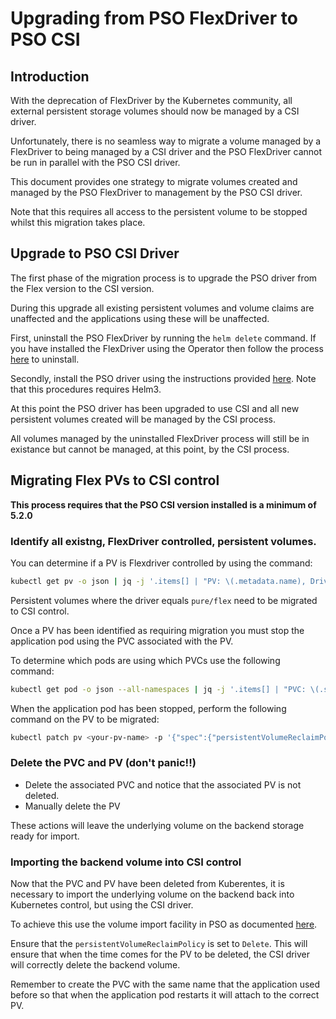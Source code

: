 # Upgrading from PSO FlexDriver to PSO CSI

## Introduction

With the deprecation of FlexDriver by the Kubernetes community, all external persistent storage volumes should now be managed by a CSI driver.

Unfortunately, there is no seamless way to migrate a volume managed by a FlexDriver to being managed by a CSI driver and the PSO FlexDriver cannot be run in parallel with the PSO CSI driver.

This document provides one strategy to migrate volumes created and managed by the PSO FlexDriver to management by the PSO CSI driver.

Note that this requires all access to the persistent volume to be stopped whilst this migration takes place.

## Upgrade to PSO CSI Driver

The first phase of the migration process is to upgrade the PSO driver from the Flex version to the CSI version. 

During this upgrade all existing persistent volumes and volume claims are unaffected and the applications using these will be unaffected.

First, uninstall the PSO FlexDriver by running the `helm delete` command. If you have installed the FlexDriver using the Operator then follow the process [here](../operator-k8s-plugin#uninstall) to uninstall.

Secondly, install the PSO driver using the instructions provided [here](../pure-csi#how-to-install). Note that this procedures requires Helm3.

At this point the PSO driver has been upgraded to use CSI and all new persistent volumes created will be managed by the CSI process.

All volumes managed by the uninstalled FlexDriver process will still be in existance but cannot be managed, at this point, by the CSI process.

## Migrating Flex PVs to CSI control

**This process requires that the PSO CSI version installed is a minimum of 5.2.0**

### Identify all existng, FlexDriver controlled, persistent volumes.

You can determine if a PV is Flexdriver controlled by using the command:

```bash
kubectl get pv -o json | jq -j '.items[] | "PV: \(.metadata.name), Driver: \(.spec.flexVolume.driver), PVC: \(.spec.claimRef.name), Namespace: \(.spec.claimRef.namespace)\n"'
```
Persistent volumes where the driver equals `pure/flex` need to be migrated to CSI control.

Once a PV has been identified as requiring migration you must stop the application pod using the PVC associated with the PV.

To determine which pods are using which PVCs use the following command:

```bash
kubectl get pod -o json --all-namespaces | jq -j '.items[] | "PVC: \(.spec.volumes[].persistentVolumeClaim.claimName), Pod: \(.metadata.name), Namespace: \(.metadata.namespace)\n"' | grep -v null
```

When the application pod has been stopped, perform the following command on the PV to be migrated:

```bash
kubectl patch pv <your-pv-name> -p '{"spec":{"persistentVolumeReclaimPolicy":"Retain"}}'
```

### Delete the PVC and PV (don't panic!!)

* Delete the associated PVC and notice that the associated PV is not deleted.
* Manually delete the PV

These actions will leave the underlying volume on the backend storage ready for import.

### Importing the backend volume into CSI control

Now that the PVC and PV have been deleted from Kuberentes, it is necessary to import the underlying volume on the backend back into Kubernetes control, but using the CSI driver.

To achieve this use the volume import facility in PSO as documented [here](./csi-volume-import.md).

Ensure that the `persistentVolumeReclaimPolicy` is set to `Delete`. This will ensure that when the time comes for the PV to be deleted, the CSI driver will correctly delete the backend volume.

Remember to create the PVC with the same name that the application used before so that when the application pod restarts it will attach to the correct PV.
